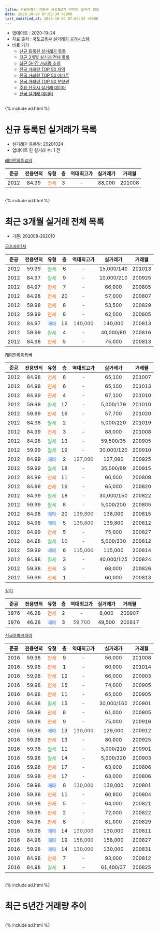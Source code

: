 ```yaml
---
title: 서울특별시 성동구 금호동2가 아파트 실거래 정보
date: 2020-10-24 07:05:34 +0900
last_modified_at: 2020-10-24 07:05:34 +0900
---
```


* 업데이트 : 2020-10-24
* 자료 출처 : [국토교통부 실거래가 공개시스템](http://rt.molit.go.kr)
* 바로 가기
    * [신규 등록된 실거래가 목록](#신규-등록된-실거래가-목록)
    * [최근 3개월 실거래 전체 목록](#최근-3개월-실거래-전체-목록)
    * [최근 5년간 거래량 추이](#최근-5년간-거래량-추이)
    * [전국 거래량 TOP 50 지역](https://inasie.github.io/apt-trade-info/최근-3개월-전국에서-가장-거래가-많이-발생한-지역)
    * [전국 거래량 TOP 50 아파트](https://inasie.github.io/apt-trade-info/최근-3개월-전국에서-가장-거래가-많이-발생한-아파트)
    * [전국 거래량 TOP 50 분양권](https://inasie.github.io/apt-trade-info/최근-3개월-전국에서-가장-거래가-많이-발생한-분양권)
    * [주요 신도시 실거래 데이터](https://inasie.github.io/apt-trade-info/주요-신도시)
    * [전국 실거래 데이터](https://inasie.github.io/apt-trade-info/전국)
<br>
{% include ad.html %}
<br>

# 신규 등록된 실거래가 목록
* 실거래가 등록일: 20201024
* 업데이트 된 실거래 수: 1 건


[래미안하이리버](https://search.naver.com/search.naver?query=%EC%84%9C%EC%9A%B8%ED%8A%B9%EB%B3%84%EC%8B%9C+%EC%84%B1%EB%8F%99%EA%B5%AC+%EA%B8%88%ED%98%B8%EB%8F%992%EA%B0%80+%EB%9E%98%EB%AF%B8%EC%95%88%ED%95%98%EC%9D%B4%EB%A6%AC%EB%B2%84)

|준공|전용면적|유형|층|역대최고가|실거래가|거래월|
|:---:|:---:|:---:|:---:|:---:|:---:|:---:|
|2012|84.99|<span style="color:#ff5a00">전세</span>|3|<span style="color:#444444">-</span>|88,000|201008|


<br>
{% include ad.html %}
<br>

# 최근 3개월 실거래 전체 목록
* 기준: 202008-202010


[금호자이1차](https://search.naver.com/search.naver?query=%EC%84%9C%EC%9A%B8%ED%8A%B9%EB%B3%84%EC%8B%9C+%EC%84%B1%EB%8F%99%EA%B5%AC+%EA%B8%88%ED%98%B8%EB%8F%992%EA%B0%80+%EA%B8%88%ED%98%B8%EC%9E%90%EC%9D%B41%EC%B0%A8)

|준공|전용면적|유형|층|역대최고가|실거래가|거래월|
|:---:|:---:|:---:|:---:|:---:|:---:|:---:|
|2012|59.99|<span style="color:#34a853">월세</span>|6|<span style="color:#444444">-</span>|15,000/140|201013|
|2012|84.97|<span style="color:#34a853">월세</span>|9|<span style="color:#444444">-</span>|10,000/210|200925|
|2012|84.97|<span style="color:#ff5a00">전세</span>|7|<span style="color:#444444">-</span>|66,000|200805|
|2012|84.98|<span style="color:#ff5a00">전세</span>|20|<span style="color:#444444">-</span>|57,000|200807|
|2012|59.98|<span style="color:#ff5a00">전세</span>|8|<span style="color:#444444">-</span>|53,500|200829|
|2012|59.99|<span style="color:#ff5a00">전세</span>|8|<span style="color:#444444">-</span>|62,000|200805|
|2012|84.97|<span style="color:#4285f3">매매</span>|16|<span style="color:#444444">140,000</span>|140,000|200813|
|2012|59.99|<span style="color:#34a853">월세</span>|4|<span style="color:#444444">-</span>|40,000/80|200816|
|2012|84.98|<span style="color:#ff5a00">전세</span>|5|<span style="color:#444444">-</span>|75,000|200813|

[래미안하이리버](https://search.naver.com/search.naver?query=%EC%84%9C%EC%9A%B8%ED%8A%B9%EB%B3%84%EC%8B%9C+%EC%84%B1%EB%8F%99%EA%B5%AC+%EA%B8%88%ED%98%B8%EB%8F%992%EA%B0%80+%EB%9E%98%EB%AF%B8%EC%95%88%ED%95%98%EC%9D%B4%EB%A6%AC%EB%B2%84)

|준공|전용면적|유형|층|역대최고가|실거래가|거래월|
|:---:|:---:|:---:|:---:|:---:|:---:|:---:|
|2012|84.98|<span style="color:#ff5a00">전세</span>|6|<span style="color:#444444">-</span>|65,100|201007|
|2012|84.98|<span style="color:#ff5a00">전세</span>|6|<span style="color:#444444">-</span>|65,100|201013|
|2012|84.99|<span style="color:#ff5a00">전세</span>|4|<span style="color:#444444">-</span>|67,100|201010|
|2012|59.99|<span style="color:#34a853">월세</span>|17|<span style="color:#444444">-</span>|5,000/179|201010|
|2012|59.99|<span style="color:#ff5a00">전세</span>|16|<span style="color:#444444">-</span>|57,700|201020|
|2012|84.98|<span style="color:#34a853">월세</span>|2|<span style="color:#444444">-</span>|5,000/220|201019|
|2012|84.99|<span style="color:#ff5a00">전세</span>|3|<span style="color:#444444">-</span>|88,000|201008|
|2012|84.98|<span style="color:#34a853">월세</span>|13|<span style="color:#444444">-</span>|59,500/35|200905|
|2012|59.99|<span style="color:#34a853">월세</span>|19|<span style="color:#444444">-</span>|30,000/120|200910|
|2012|84.99|<span style="color:#4285f3">매매</span>|2|<span style="color:#444444">127,000</span>|127,000|200925|
|2012|59.99|<span style="color:#34a853">월세</span>|18|<span style="color:#444444">-</span>|35,000/69|200915|
|2012|84.99|<span style="color:#ff5a00">전세</span>|11|<span style="color:#444444">-</span>|66,000|200808|
|2012|84.99|<span style="color:#ff5a00">전세</span>|16|<span style="color:#444444">-</span>|65,000|200820|
|2012|84.99|<span style="color:#34a853">월세</span>|18|<span style="color:#444444">-</span>|30,000/150|200822|
|2012|59.99|<span style="color:#34a853">월세</span>|8|<span style="color:#444444">-</span>|5,000/200|200805|
|2012|84.98|<span style="color:#4285f3">매매</span>|20|<span style="color:#444444">139,800</span>|138,000|200815|
|2012|84.98|<span style="color:#4285f3">매매</span>|5|<span style="color:#444444">139,800</span>|139,800|200812|
|2012|84.99|<span style="color:#ff5a00">전세</span>|5|<span style="color:#444444">-</span>|75,000|200827|
|2012|84.98|<span style="color:#34a853">월세</span>|10|<span style="color:#444444">-</span>|5,000/230|200812|
|2012|59.99|<span style="color:#4285f3">매매</span>|6|<span style="color:#444444">115,000</span>|115,000|200814|
|2012|84.98|<span style="color:#34a853">월세</span>|3|<span style="color:#444444">-</span>|40,000/125|200824|
|2012|59.98|<span style="color:#ff5a00">전세</span>|3|<span style="color:#444444">-</span>|68,000|200826|
|2012|59.99|<span style="color:#ff5a00">전세</span>|1|<span style="color:#444444">-</span>|60,000|200813|

[상기](https://search.naver.com/search.naver?query=%EC%84%9C%EC%9A%B8%ED%8A%B9%EB%B3%84%EC%8B%9C+%EC%84%B1%EB%8F%99%EA%B5%AC+%EA%B8%88%ED%98%B8%EB%8F%992%EA%B0%80+%EC%83%81%EA%B8%B0)

|준공|전용면적|유형|층|역대최고가|실거래가|거래월|
|:---:|:---:|:---:|:---:|:---:|:---:|:---:|
|1976|46.28|<span style="color:#ff5a00">전세</span>|2|<span style="color:#444444">-</span>|8,000|200907|
|1976|46.28|<span style="color:#4285f3">매매</span>|3|<span style="color:#444444">59,700</span>|49,500|200917|

[신금호파크자이](https://search.naver.com/search.naver?query=%EC%84%9C%EC%9A%B8%ED%8A%B9%EB%B3%84%EC%8B%9C+%EC%84%B1%EB%8F%99%EA%B5%AC+%EA%B8%88%ED%98%B8%EB%8F%992%EA%B0%80+%EC%8B%A0%EA%B8%88%ED%98%B8%ED%8C%8C%ED%81%AC%EC%9E%90%EC%9D%B4)

|준공|전용면적|유형|층|역대최고가|실거래가|거래월|
|:---:|:---:|:---:|:---:|:---:|:---:|:---:|
|2016|59.98|<span style="color:#ff5a00">전세</span>|9|<span style="color:#444444">-</span>|56,000|201008|
|2016|59.98|<span style="color:#ff5a00">전세</span>|1|<span style="color:#444444">-</span>|60,000|201014|
|2016|59.98|<span style="color:#ff5a00">전세</span>|12|<span style="color:#444444">-</span>|66,000|200903|
|2016|59.98|<span style="color:#ff5a00">전세</span>|15|<span style="color:#444444">-</span>|74,000|200905|
|2016|84.98|<span style="color:#ff5a00">전세</span>|11|<span style="color:#444444">-</span>|65,000|200905|
|2016|84.98|<span style="color:#34a853">월세</span>|15|<span style="color:#444444">-</span>|30,000/160|200901|
|2016|59.98|<span style="color:#ff5a00">전세</span>|8|<span style="color:#444444">-</span>|61,000|200905|
|2016|59.98|<span style="color:#ff5a00">전세</span>|9|<span style="color:#444444">-</span>|75,000|200916|
|2016|59.98|<span style="color:#4285f3">매매</span>|13|<span style="color:#444444">130,000</span>|129,000|200912|
|2016|59.98|<span style="color:#ff5a00">전세</span>|13|<span style="color:#444444">-</span>|80,000|200925|
|2016|59.98|<span style="color:#34a853">월세</span>|11|<span style="color:#444444">-</span>|5,000/210|200901|
|2016|59.98|<span style="color:#34a853">월세</span>|14|<span style="color:#444444">-</span>|5,000/220|200903|
|2016|59.98|<span style="color:#ff5a00">전세</span>|17|<span style="color:#444444">-</span>|63,000|200806|
|2016|59.98|<span style="color:#ff5a00">전세</span>|17|<span style="color:#444444">-</span>|63,000|200806|
|2016|59.98|<span style="color:#4285f3">매매</span>|8|<span style="color:#444444">130,000</span>|130,000|200801|
|2016|59.98|<span style="color:#ff5a00">전세</span>|11|<span style="color:#444444">-</span>|60,900|200804|
|2016|59.98|<span style="color:#ff5a00">전세</span>|5|<span style="color:#444444">-</span>|64,000|200821|
|2016|59.98|<span style="color:#ff5a00">전세</span>|2|<span style="color:#444444">-</span>|72,000|200822|
|2016|84.98|<span style="color:#ff5a00">전세</span>|8|<span style="color:#444444">-</span>|81,000|200829|
|2016|59.98|<span style="color:#4285f3">매매</span>|14|<span style="color:#444444">130,000</span>|130,000|200811|
|2016|84.98|<span style="color:#4285f3">매매</span>|19|<span style="color:#444444">158,000</span>|158,000|200827|
|2016|59.98|<span style="color:#4285f3">매매</span>|14|<span style="color:#444444">130,000</span>|130,000|200831|
|2016|84.98|<span style="color:#ff5a00">전세</span>|7|<span style="color:#444444">-</span>|93,000|200812|
|2016|84.98|<span style="color:#34a853">월세</span>|1|<span style="color:#444444">-</span>|61,400/37|200825|


<br>
{% include ad.html %}
<br>

# 최근 5년간 거래량 추이


<div style="width:100%;">
    <canvas id="deal_progress" height="200"></canvas>
</div>

<script>
new Chart(document.getElementById("deal_progress"), {
    type: 'line',
    data: {
        labels: ['201510','201511','201512','201601','201602','201603','201604','201605','201606','201607','201608','201609','201610','201611','201612','201701','201702','201703','201704','201705','201706','201707','201708','201709','201710','201711','201712','201801','201802','201803','201804','201805','201806','201807','201808','201809','201810','201811','201812','201901','201902','201903','201904','201905','201906','201907','201908','201909','201910','201911','201912','202001','202002','202003','202004','202005','202006','202007','202008','202009','202010'],
        datasets: [{
            label: '매매',
            pointRadius: 1,
            data: [24, 6, 6, 4, 6, 14, 11, 13, 20, 21, 7, 14, 19, 11, 3, 9, 10, 13, 25, 40, 34, 38, 4, 10, 14, 29, 36, 37, 18, 12, 7, 2, 3, 8, 41, 14, 4, 0, 2, 2, 0, 2, 5, 7, 31, 34, 17, 23, 35, 23, 14, 8, 10, 7, 2, 7, 36, 22, 8, 3, 0],
            borderColor: "rgba(255, 201, 14, 1)",
            backgroundColor: "rgba(255, 201, 14, 0.5)",
            fill: false,
            lineTension: 0
        },{
            label: '전월세',
            pointRadius: 1,
            data: [16, 21, 18, 36, 29, 54, 68, 103, 75, 48, 22, 15, 13, 15, 11, 10, 15, 23, 20, 15, 22, 25, 19, 12, 10, 18, 29, 24, 43, 71, 56, 65, 61, 34, 28, 22, 19, 9, 13, 24, 23, 25, 27, 25, 20, 26, 29, 24, 25, 21, 24, 34, 47, 45, 51, 51, 45, 47, 23, 14, 10],
            borderColor: "rgba(0, 141, 185, 1)",
            backgroundColor: "rgba(0, 141, 185, 0.5)",
            fill: false,
            lineTension: 0
        }
        ]
    },
    options: {
        responsive: true,
        title: {
            display: false
        },
        tooltips: {
            mode: 'index',
            intersect: false
        },
        hover: {
            mode: 'nearest',
            intersect: true
        },
        scales: {
            xAxes: [{
                display: true,
                scaleLabel: {
                    display: true,
                    labelString: '년/월'
                }
            }],
            yAxes: [{
                display: true,
                ticks: {
                    suggestedMin: 0,
                },
                scaleLabel: {
                    display: true,
                    labelString: '실거래 수'
                }
            }]
        }
    }
});

</script>


<br>
{% include ad.html %}
<br>

